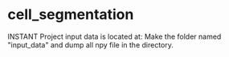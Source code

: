 # cell_segmentation
INSTANT Project
input data is located at:
Make the folder named "input_data" and dump all npy file in the directory. 
